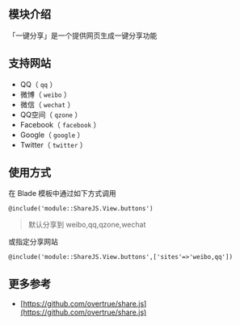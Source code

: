 ## 模块介绍

「一键分享」是一个提供网页生成一键分享功能


## 支持网站

- QQ（ `qq` ）
- 微博（ `weibo` ）
- 微信（ `wechat` ）
- QQ空间（ `qzone` ）
- Facebook（ `facebook` ）
- Google（ `google` ）
- Twitter（ `twitter` ）

## 使用方式

在 Blade 模板中通过如下方式调用

```
@include('module::ShareJS.View.buttons')
```

> 默认分享到 weibo,qq,qzone,wechat

或指定分享网站

```
@include('module::ShareJS.View.buttons',['sites'=>'weibo,qq'])
```

## 更多参考

- [https://github.com/overtrue/share.js](https://github.com/overtrue/share.js)